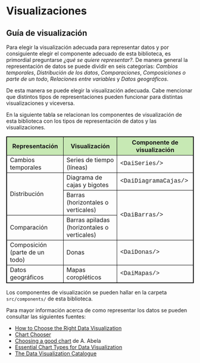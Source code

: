# Visualizaciones

## Guía de visualización

Para elegir la visualización adecuada para representar datos y por consiguiente elegir el componente adecuado de esta 
biblioteca, es primordial preguntarse _¿qué se quiere representar?_. De manera general la representación de datos se 
puede dividir en seis categorías: _Cambios temporales_, _Distribución de los datos_, _Comparaciones_, 
_Composiciones o parte de un todo_, _Relaciones entre variables_ y _Datos geográficos_. 

De esta manera se puede elegir la visualización adecuada. Cabe mencionar que distintos tipos de representaciones pueden 
funcionar para distintas visualizaciones y viceversa.

En la siguiente tabla se relacionan los componentes de visualización de esta biblioteca con los tipos de representación 
de datos y las visualizaciones.

<html>

<style>
table, th, td {
  border: 1px solid black;
  border-collapse: collapse;
}

thead {
  background-color: #c7e9b4;
  font-weight: bold;
}

.componente {
  font-family: "Lucida Console", "Courier New", monospace;
}

</style>

<table>
    <thead>
        <tr>
            <th>Representación</th>
            <th>Visualización</th>
            <th>Componente de visualización</th>
        </tr>
    </thead>
    <tbody>
        <tr>
            <td>Cambios temporales</td>
            <td>Series de tiempo (líneas)</td>
            <td class="componente">&ltDaiSeries/&gt</td>
        </tr>
        <tr>
            <td rowspan=2>Distribución</td>
            <td>Diagrama de cajas y bigotes</td>
            <td class="componente">&ltDaiDiagramaCajas/&gt</td>
        </tr>
        <tr>
            <td>Barras (horizontales o verticales)</td>
            <td class="componente" rowspan=2>&ltDaiBarras/&gt</td>
        </tr>
        <tr>
            <td>Comparación</td>
            <td>Barras apiladas (horizontales o verticales)</td>
        </tr>
            <td>Composición (parte de un todo)</td>
            <td>Donas</td>
            <td class="componente">&ltDaiDonas/&gt</td>
        </tr>
        <tr>
            <td>Datos geográficos</td>
            <td>Mapas coropléticos</td>
            <td class="componente">&ltDaiMapas/&gt</td>
        </tr>
    </tbody>
</table>
</html>

Los componentes de visualización se pueden hallar en la carpeta `src/components/` de esta biblioteca.

Para mayor información acerca de como representar los datos se pueden consultar las siguientes fuentes:

* [How to Choose the Right Data Visualization](https://chartio.com/learn/charts/how-to-choose-data-visualization/)
* [Chart Chooser](https://www.storytellingwithdata.com/blog/2013/04/chart-chooser)
* [Choosing a good chart](https://extremepresentation.typepad.com/blog/2006/09/choosing_a_good.html) de A. Abela
* [Essential Chart Types for Data Visualization](https://chartio.com/learn/charts/essential-chart-types-for-data-visualization/)
* [The Data Visualization Catalogue](https://datavizcatalogue.com/index.html)


